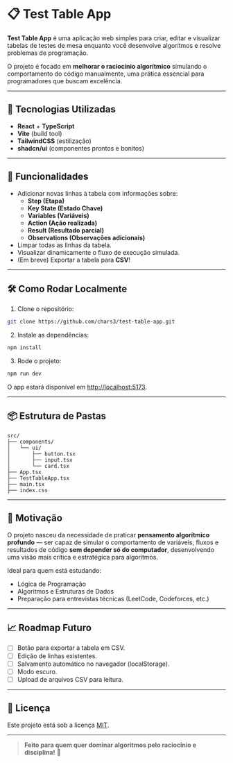 # 📋 Test Table App

**Test Table App** é uma aplicação web simples para criar, editar e visualizar tabelas de testes de mesa enquanto você desenvolve algoritmos e resolve problemas de programação.

O projeto é focado em **melhorar o raciocínio algorítmico** simulando o comportamento do código manualmente, uma prática essencial para programadores que buscam excelência.

---

## 🚀 Tecnologias Utilizadas

- **React** + **TypeScript**
- **Vite** (build tool)
- **TailwindCSS** (estilização)
- **shadcn/ui** (componentes prontos e bonitos)

---

## 🌟 Funcionalidades

- Adicionar novas linhas à tabela com informações sobre:
  - **Step (Etapa)**
  - **Key State (Estado Chave)**
  - **Variables (Variáveis)**
  - **Action (Ação realizada)**
  - **Result (Resultado parcial)**
  - **Observations (Observações adicionais)**
- Limpar todas as linhas da tabela.
- Visualizar dinamicamente o fluxo de execução simulada.
- (Em breve) Exportar a tabela para **CSV**!

---

## 🛠️ Como Rodar Localmente

1. Clone o repositório:

```bash
git clone https://github.com/chars3/test-table-app.git
```

2. Instale as dependências:

```bash
npm install
```

3. Rode o projeto:

```bash
npm run dev
```

O app estará disponível em [http://localhost:5173](http://localhost:5173).

---

## 📦 Estrutura de Pastas

```
src/
├── components/
│   └── ui/
│       ├── button.tsx
│       ├── input.tsx
│       └── card.tsx
├── App.tsx
├── TestTableApp.tsx
├── main.tsx
├── index.css
```

---

## 🧐 Motivação

O projeto nasceu da necessidade de praticar **pensamento algorítmico profundo** — ser capaz de simular o comportamento de variáveis, fluxos e resultados de código **sem depender só do computador**, desenvolvendo uma visão mais crítica e estratégica para algoritmos.

Ideal para quem está estudando:
- Lógica de Programação
- Algoritmos e Estruturas de Dados
- Preparação para entrevistas técnicas (LeetCode, Codeforces, etc.)

---

## 📈 Roadmap Futuro

- [ ] Botão para exportar a tabela em CSV.
- [ ] Edição de linhas existentes.
- [ ] Salvamento automático no navegador (localStorage).
- [ ] Modo escuro.
- [ ] Upload de arquivos CSV para leitura.

---

## 📄 Licença

Este projeto está sob a licença [MIT](LICENSE).

---

> **Feito para quem quer dominar algoritmos pelo raciocínio e disciplina!** 🚀
